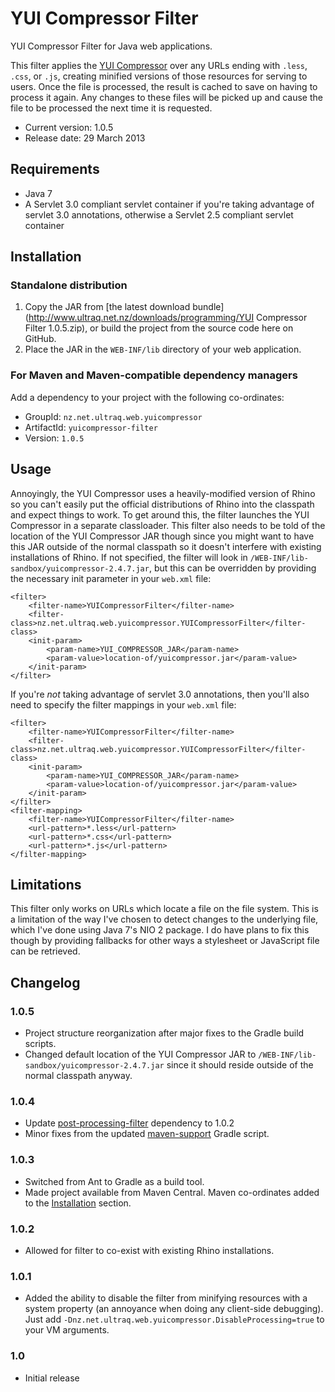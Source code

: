
YUI Compressor Filter
=====================

YUI Compressor Filter for Java web applications.

This filter applies the [YUI Compressor](http://developer.yahoo.com/yui/compressor/)
over any URLs ending with `.less`, `.css`, or `.js`, creating minified versions
of those resources for serving to users.  Once the file is processed, the result
is cached to save on having to process it again.  Any changes to these files
will be picked up and cause the file to be processed the next time it is
requested.

 - Current version: 1.0.5
 - Release date: 29 March 2013


Requirements
------------

 - Java 7
 - A Servlet 3.0 compliant servlet container if you're taking advantage of
   servlet 3.0 annotations, otherwise a Servlet 2.5 compliant servlet container


Installation
------------

### Standalone distribution
1. Copy the JAR from [the latest download bundle](http://www.ultraq.net.nz/downloads/programming/YUI Compressor Filter 1.0.5.zip),
   or build the project from the source code here on GitHub.
2. Place the JAR in the `WEB-INF/lib` directory of your web application.

### For Maven and Maven-compatible dependency managers
Add a dependency to your project with the following co-ordinates:

 - GroupId: `nz.net.ultraq.web.yuicompressor`
 - ArtifactId: `yuicompressor-filter`
 - Version: `1.0.5`


Usage
-----

Annoyingly, the YUI Compressor uses a heavily-modified version of Rhino so you
can't easily put the official distributions of Rhino into the classpath and
expect things to work.  To get around this, the filter launches the YUI
Compressor in a separate classloader.  This filter also needs to be told of the
location of the YUI Compressor JAR though since you might want to have this JAR
outside of the normal classpath so it doesn't interfere with existing
installations of Rhino.  If not specified, the filter will look in `/WEB-INF/lib-sandbox/yuicompressor-2.4.7.jar`,
but this can be overridden by providing the necessary init parameter in your `web.xml`
file:

	<filter>
		<filter-name>YUICompressorFilter</filter-name>
		<filter-class>nz.net.ultraq.web.yuicompressor.YUICompressorFilter</filter-class>
		<init-param>
			<param-name>YUI_COMPRESSOR_JAR</param-name>
			<param-value>location-of/yuicompressor.jar</param-value>
		</init-param>
	</filter>

If you're _not_ taking advantage of servlet 3.0 annotations, then you'll also
need to specify the filter mappings in your `web.xml` file:

	<filter>
		<filter-name>YUICompressorFilter</filter-name>
		<filter-class>nz.net.ultraq.web.yuicompressor.YUICompressorFilter</filter-class>
		<init-param>
			<param-name>YUI_COMPRESSOR_JAR</param-name>
			<param-value>location-of/yuicompressor.jar</param-value>
		</init-param>
	</filter>
	<filter-mapping>
		<filter-name>YUICompressorFilter</filter-name>
		<url-pattern>*.less</url-pattern>
		<url-pattern>*.css</url-pattern>
		<url-pattern>*.js</url-pattern>
	</filter-mapping>


Limitations
-----------

This filter only works on URLs which locate a file on the file system.  This is
a limitation of the way I've chosen to detect changes to the underlying file,
which I've done using Java 7's NIO 2 package.  I do have plans to fix this
though by providing fallbacks for other ways a stylesheet or JavaScript file can
be retrieved.


Changelog
---------

### 1.0.5
 - Project structure reorganization after major fixes to the Gradle build
   scripts.
 - Changed default location of the YUI Compressor JAR to `/WEB-INF/lib-sandbox/yuicompressor-2.4.7.jar`
   since it should reside outside of the normal classpath anyway.

### 1.0.4
 - Update [post-processing-filter](https://github.com/ultraq/post-processing-filter)
   dependency to 1.0.2
 - Minor fixes from the updated [maven-support](https://github.com/ultraq/gradle-support)
   Gradle script.

### 1.0.3
 - Switched from Ant to Gradle as a build tool.
 - Made project available from Maven Central.  Maven co-ordinates added to the
   [Installation](#installation) section.

### 1.0.2
 - Allowed for filter to co-exist with existing Rhino installations.

### 1.0.1
 - Added the ability to disable the filter from minifying resources with a
   system property (an annoyance when doing any client-side debugging).  Just
   add `-Dnz.net.ultraq.web.yuicompressor.DisableProcessing=true` to your VM
   arguments.

### 1.0
 - Initial release
